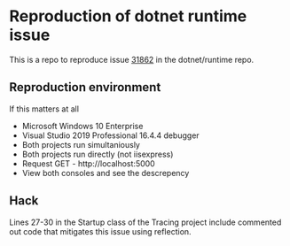 # Reproduction of dotnet runtime issue

This is a repo to reproduce issue [31862](https://github.com/dotnet/runtime/issues/31862) in the dotnet/runtime repo. 

## Reproduction environment

If this matters at all

* Microsoft Windows 10 Enterprise
* Visual Studio 2019 Professional 16.4.4 debugger
* Both projects run simultaniously
* Both projects run directly (not iisexpress)
* Request GET - http://localhost:5000
* View both consoles and see the descrepency

## Hack

Lines 27-30 in the Startup class of the Tracing project include commented out code that mitigates this issue using reflection.